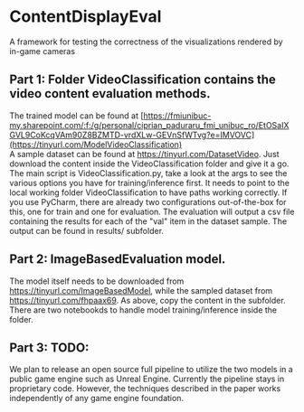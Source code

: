 # ContentDisplayEval
A framework for testing the correctness of the visualizations rendered by in-game cameras


##  Part 1: Folder VideoClassification contains the video content evaluation methods. 
The trained model can be found at [https://fmiunibuc-my.sharepoint.com/:f:/g/personal/ciprian_paduraru_fmi_unibuc_ro/EtOSaIXGVL9CoKcqVAm90Z8BZMTD-vrdXLw-GEVnSfWTvg?e=IMVOVC](https://tinyurl.com/ModelVideoClassification)  
A sample dataset can be found at https://tinyurl.com/DatasetVideo.
Just download the content inside the VideoClassification folder and give it a go. 
The main script is VideoClassification.py, take a look at the args to see the various options you have for training/inference first. It needs to point to the local working folder VideoClassification to have paths working correctly. 
If you use PyCharm, there are already two configurations out-of-the-box for this, one for train and one for evaluation.
The evaluation will output a csv file containing the results for each of the "val" item in the dataset sample. The output can be found in results/ subfolder.


## Part 2: ImageBasedEvaluation model.

The model itself needs to be downloaded from https://tinyurl.com/ImageBasedModel, while the sampled dataset from https://tinyurl.com/fhpaax69. As above, copy the content in the subfolder.
There are two notebookds to handle model training/inference inside the folder.

## Part 3: TODO:

We plan to release an open source full pipeline to utilize the two models in a public game engine such as Unreal Engine. Currently the pipeline stays in proprietary code. However, the techniques described in the paper works independently of any game engine foundation.


